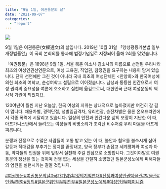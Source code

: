 ```yaml
---
title: "9월 1일, 여권통문의 날"
date: "2021-09-07"
categories: 
  - "report"
---
```


![](https://womenandwar.net/kr/wp-content/uploads/2021/09/이미지210901_여권통문의날-1024x1024.jpg)

9월 1일은 여권통문(女權通文)의 날입니다. 2019년 10월 31일 「양성평등기본법 일부개정법률안」이 국회 본회의를 통과해 법정기념일로 지정되어 올해 2회를 맞았습니다.

「여권통문」은 1898년 9월 1일, 서울 북촌 이소사·김소사의 이름으로 선언된 우리나라 최초의 여성인권선언문으로, 여성 교육권, 직업권, 참정권을 요구하는 내용이 담겨 있습니다. 단지 선언에만 그친 것이 아니라 국내 최초의 여성단체인 <찬양회>와 한국여성에 의한 최초의 여학교, 순성여학교 설립으로 이어졌습니다. 남성과 동등한 인간으로서 여성 권리의 중요성을 여론에 호소하고 실천에 옮김으로써, 대한민국 근대 여성운동의 역사적 기원이 되었지요.

120여년이 훨씬 지난 오늘날, 한국 여성의 지위는 상대적으로 높아졌지만 여전히 갈 길이 멉니다. 채용차별, 경력단절, 성별임금격차, 유리천장, 승진차별은 물론 온오프라인에서 각종 폭력에 시달리고 있습니다. 일상의 안전과 인간다운 삶의 보장이 지난한 이 때, 아프가니스탄에서 들려오는 여성들의 비명소리가 조각난 비수처럼 우리 마음을 아프게 찌릅니다.

분쟁과 전쟁으로 수많은 사람들이 고통 받고 있는 이 때, 불안과 혐오를 불쏘시개 삼아 갈등과 적대감을 부추기는 정치를 끝장내고, 양국 정부가 손잡고 세계평화와 여성과 아동, 약자들의 인권을 위해 앞장서 실천해 주길 진심으로 소망합니다. 그것이야말로 여권통문의 정신을 잇는 것이며 전쟁 없는 세상을 간절히 소망했던 일본군성노예제 피해자들의 염원을 실현시키는 길일 것입니다.

[#여권통문](https://www.facebook.com/hashtag/%EC%97%AC%EA%B6%8C%ED%86%B5%EB%AC%B8?__eep__=6&__cft__[0]=AZUmCnoNOSayrvs1rOEafsLIxsBfx_g1n5I1w_N3LA6M_rKleG02QliSgXY3sP_xCMJGbRwVdTZtG6uWCu02QmVjnS_upWP-kw4pd6B8e0-bh2_4LDgvh-xtoP2kutClBrw&__tn__=*NK-R)[#여권통문의날](https://www.facebook.com/hashtag/%EC%97%AC%EA%B6%8C%ED%86%B5%EB%AC%B8%EC%9D%98%EB%82%A0?__eep__=6&__cft__[0]=AZUmCnoNOSayrvs1rOEafsLIxsBfx_g1n5I1w_N3LA6M_rKleG02QliSgXY3sP_xCMJGbRwVdTZtG6uWCu02QmVjnS_upWP-kw4pd6B8e0-bh2_4LDgvh-xtoP2kutClBrw&__tn__=*NK-R)[#국가기념일](https://www.facebook.com/hashtag/%EA%B5%AD%EA%B0%80%EA%B8%B0%EB%85%90%EC%9D%BC?__eep__=6&__cft__[0]=AZUmCnoNOSayrvs1rOEafsLIxsBfx_g1n5I1w_N3LA6M_rKleG02QliSgXY3sP_xCMJGbRwVdTZtG6uWCu02QmVjnS_upWP-kw4pd6B8e0-bh2_4LDgvh-xtoP2kutClBrw&__tn__=*NK-R)[#정의기억연대](https://www.facebook.com/hashtag/%EC%A0%95%EC%9D%98%EA%B8%B0%EC%96%B5%EC%97%B0%EB%8C%80?__eep__=6&__cft__[0]=AZUmCnoNOSayrvs1rOEafsLIxsBfx_g1n5I1w_N3LA6M_rKleG02QliSgXY3sP_xCMJGbRwVdTZtG6uWCu02QmVjnS_upWP-kw4pd6B8e0-bh2_4LDgvh-xtoP2kutClBrw&__tn__=*NK-R)[#전쟁과여성인권박물관](https://www.facebook.com/hashtag/%EC%A0%84%EC%9F%81%EA%B3%BC%EC%97%AC%EC%84%B1%EC%9D%B8%EA%B6%8C%EB%B0%95%EB%AC%BC%EA%B4%80?__eep__=6&__cft__[0]=AZUmCnoNOSayrvs1rOEafsLIxsBfx_g1n5I1w_N3LA6M_rKleG02QliSgXY3sP_xCMJGbRwVdTZtG6uWCu02QmVjnS_upWP-kw4pd6B8e0-bh2_4LDgvh-xtoP2kutClBrw&__tn__=*NK-R)[#박물관](https://www.facebook.com/hashtag/%EB%B0%95%EB%AC%BC%EA%B4%80?__eep__=6&__cft__[0]=AZUmCnoNOSayrvs1rOEafsLIxsBfx_g1n5I1w_N3LA6M_rKleG02QliSgXY3sP_xCMJGbRwVdTZtG6uWCu02QmVjnS_upWP-kw4pd6B8e0-bh2_4LDgvh-xtoP2kutClBrw&__tn__=*NK-R)[#인권](https://www.facebook.com/hashtag/%EC%9D%B8%EA%B6%8C?__eep__=6&__cft__[0]=AZUmCnoNOSayrvs1rOEafsLIxsBfx_g1n5I1w_N3LA6M_rKleG02QliSgXY3sP_xCMJGbRwVdTZtG6uWCu02QmVjnS_upWP-kw4pd6B8e0-bh2_4LDgvh-xtoP2kutClBrw&__tn__=*NK-R)[#평화](https://www.facebook.com/hashtag/%ED%8F%89%ED%99%94?__eep__=6&__cft__[0]=AZUmCnoNOSayrvs1rOEafsLIxsBfx_g1n5I1w_N3LA6M_rKleG02QliSgXY3sP_xCMJGbRwVdTZtG6uWCu02QmVjnS_upWP-kw4pd6B8e0-bh2_4LDgvh-xtoP2kutClBrw&__tn__=*NK-R)[#정의](https://www.facebook.com/hashtag/%EC%A0%95%EC%9D%98?__eep__=6&__cft__[0]=AZUmCnoNOSayrvs1rOEafsLIxsBfx_g1n5I1w_N3LA6M_rKleG02QliSgXY3sP_xCMJGbRwVdTZtG6uWCu02QmVjnS_upWP-kw4pd6B8e0-bh2_4LDgvh-xtoP2kutClBrw&__tn__=*NK-R)[#일본군위안부](https://www.facebook.com/hashtag/%EC%9D%BC%EB%B3%B8%EA%B5%B0%EC%9C%84%EC%95%88%EB%B6%80?__eep__=6&__cft__[0]=AZUmCnoNOSayrvs1rOEafsLIxsBfx_g1n5I1w_N3LA6M_rKleG02QliSgXY3sP_xCMJGbRwVdTZtG6uWCu02QmVjnS_upWP-kw4pd6B8e0-bh2_4LDgvh-xtoP2kutClBrw&__tn__=*NK-R)[#위안부](https://www.facebook.com/hashtag/%EC%9C%84%EC%95%88%EB%B6%80?__eep__=6&__cft__[0]=AZUmCnoNOSayrvs1rOEafsLIxsBfx_g1n5I1w_N3LA6M_rKleG02QliSgXY3sP_xCMJGbRwVdTZtG6uWCu02QmVjnS_upWP-kw4pd6B8e0-bh2_4LDgvh-xtoP2kutClBrw&__tn__=*NK-R)[#일본군성노예제](https://www.facebook.com/hashtag/%EC%9D%BC%EB%B3%B8%EA%B5%B0%EC%84%B1%EB%85%B8%EC%98%88%EC%A0%9C?__eep__=6&__cft__[0]=AZUmCnoNOSayrvs1rOEafsLIxsBfx_g1n5I1w_N3LA6M_rKleG02QliSgXY3sP_xCMJGbRwVdTZtG6uWCu02QmVjnS_upWP-kw4pd6B8e0-bh2_4LDgvh-xtoP2kutClBrw&__tn__=*NK-R)[#여성인권](https://www.facebook.com/hashtag/%EC%97%AC%EC%84%B1%EC%9D%B8%EA%B6%8C?__eep__=6&__cft__[0]=AZUmCnoNOSayrvs1rOEafsLIxsBfx_g1n5I1w_N3LA6M_rKleG02QliSgXY3sP_xCMJGbRwVdTZtG6uWCu02QmVjnS_upWP-kw4pd6B8e0-bh2_4LDgvh-xtoP2kutClBrw&__tn__=*NK-R)[#페미니즘](https://www.facebook.com/hashtag/%ED%8E%98%EB%AF%B8%EB%8B%88%EC%A6%98?__eep__=6&__cft__[0]=AZUmCnoNOSayrvs1rOEafsLIxsBfx_g1n5I1w_N3LA6M_rKleG02QliSgXY3sP_xCMJGbRwVdTZtG6uWCu02QmVjnS_upWP-kw4pd6B8e0-bh2_4LDgvh-xtoP2kutClBrw&__tn__=*NK-R)
